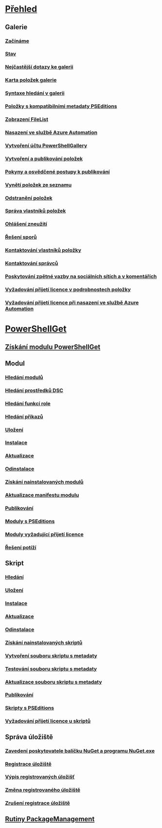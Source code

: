 # [Přehled](readme.md)
## Galerie
### [Začínáme](psgallery/psgallery_gettingstarted.md)
### [Stav](psgallery/psgallery_status.md)
### [Nejčastější dotazy ke galerii](psgallery/psgallery_faqs.md)
### [Karta položek galerie](psgallery/psgallery_items_tab.md)
### [Syntaxe hledání v galerii](psgallery/psgallery_search_syntax.md)
### [Položky s kompatibilními metadaty PSEditions](psgallery/psgallery_pseditions.md)
### [Zobrazení FileList](psgallery/psgallery_filelist_feature.md)
### [Nasazení ve službě Azure Automation](psgallery/psgallery_deploy_to_azure_automation.md)
### [Vytvoření účtu PowerShellGallery](psgallery/psgallery_creating_an_account.md)
### [Vytvoření a publikování položek](psgallery/Creating-and-Publishing-an-item.md)
### [Pokyny a osvědčené postupy k publikování](psgallery/psgallery-PublishingGuidelines.md)
### [Vynětí položek ze seznamu](psgallery/psgallery_unlist_items.md)
### [Odstranění položek](psgallery/Deleting-Items.md)
### [Správa vlastníků položek](psgallery/Managing-Item-Owners.md)
### [Ohlášení zneužití](psgallery/psgallery_report_abuse.md)
### [Řešení sporů](psgallery/psgallery_dispute_resolution.md)
### [Kontaktování vlastníků položky](psgallery/psgallery_contacting_item_owners.md)
### [Kontaktování správců](psgallery/psgallery_contacting_administrators.md)
### [Poskytování zpětné vazby na sociálních sítích a v komentářích](psgallery/psgallery-SocialMediaFeedback.md)
### [Vyžadování přijetí licence v podrobnostech položky](psgallery/psgallery_requires_license_acceptance.md)
### [Vyžadování přijetí licence při nasazení ve službě Azure Automation](psgallery/psgallery_deploy_to_azure_automation_requireLicenseAcceptance.md)

# [PowerShellGet](psget/overview.md)
## [Získání modulu PowerShellGet](psget/get_psget_module.md)

## Modul
### [Hledání modulů](psget/module/psget_find-module.md)
### [Hledání prostředků DSC](psget/module/psget_find-dscresource.md)
### [Hledání funkcí role](psget/module/psget_find-rolecapability.md)
### [Hledání příkazů](psget/module/psget_find-command.md)
### [Uložení](psget/module/psget_save-module.md)
### [Instalace](psget/module/psget_install-module.md)
### [Aktualizace](psget/module/psget_update-module.md)
### [Odinstalace](psget/module/psget_uninstall-module.md)
### [Získání nainstalovaných modulů](psget/module/psget_get-installedmodule.md)
### [Aktualizace manifestu modulu](psget/module/psget_update-modulemanifest.md)
### [Publikování](psget/module/psget_publish-module.md)
### [Moduly s PSEditions](psget/module/modulewithpseditionsupport.md)
### [Moduly vyžadující přijetí licence](psget/module/RequireLicenseAcceptance.md)
### [Řešení potíží](psget/psget_cmdlets_troubleshooting.md)

## Skript
### [Hledání](psget/script/psget_find-script.md)
### [Uložení](psget/script/psget_save-script.md)
### [Instalace](psget/script/psget_install-script.md)
### [Aktualizace](psget/script/psget_update-script.md)
### [Odinstalace](psget/script/psget_uninstall-script.md)
### [Získání nainstalovaných skriptů](psget/script/psget_get-installedscript.md)
### [Vytvoření souboru skriptu s metadaty](psget/script/psget_new-scriptfileinfo.md)
### [Testování souboru skriptu s metadaty](psget/script/psget_test-scriptfileinfo.md)
### [Aktualizace souboru skriptu s metadaty](psget/script/psget_update-scriptfileinfo.md)
### [Publikování](psget/script/psget_publish-script.md)
### [Skripty s PSEditions](psget/script/scriptwithpseditionsupport.md)
### [Vyžadování přijetí licence u skriptů](psget/script/script_RequireLicenseAcceptance.md)

## Správa úložiště
### [Zavedení poskytovatele balíčku NuGet a programu NuGet.exe](psget/repository/bootstrapping_nuget_proivder_and_exe.md)
### [Registrace úložiště](psget/repository/psget_register-psrepository.md)
### [Výpis registrovaných úložišť](psget/repository/psget_get-psrepository.md)
### [Změna registrovaného úložiště](psget/repository/psget_set-psrepository.md)
### [Zrušení registrace úložiště](psget/repository/psget_unregister-psrepository.md)

## [Rutiny PackageManagement](psget/oneget/PackageManagement_cmdlets.md)
